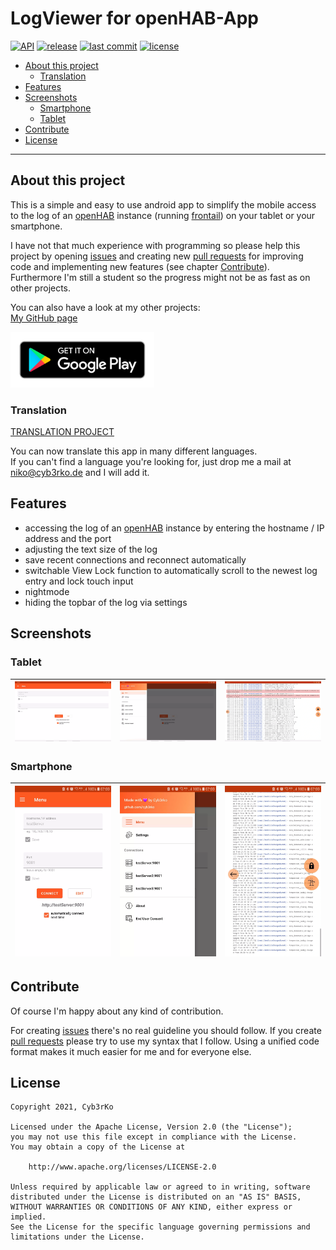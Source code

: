 # LogViewer for openHAB-App
[![API](https://img.shields.io/badge/API-16%2B-brightgreen.svg?style=flat)](https://android-arsenal.com/api?level=16)
[![release](https://img.shields.io/github/release/cyb3rko/logviewer-for-openhab-app.svg)](https://github.com/cyb3rko/logviewer-for-openhab-app/releases/latest)
[![last commit](https://img.shields.io/github/last-commit/cyb3rko/logviewer-for-openhab-app?color=F34C9F)](https://github.com/cyb3rko/logviewer-for-openhab-app/commits/master)
[![license](https://img.shields.io/github/license/cyb3rko/logviewer-for-openhab-app)](https://www.apache.org/licenses/LICENSE-2.0)

- [About this project](#about-this-project)  
    - [Translation](#translation)
- [Features](#features)  
- [Screenshots](#screenshots)  
  - [Smartphone](#smartphone)  
  - [Tablet](#tablet)  
- [Contribute](#contribute)  
- [License](#license)  

---

## About this project
This is a simple and easy to use android app to simplify the mobile access to the log of an [openHAB](https://www.openhab.org/) instance (running [frontail](https://github.com/mthenw/frontail)) on your tablet or your smartphone.

I have not that much experience with programming so please help this project by opening [issues](https://github.com/cyb3rko/logviewer-for-openhab-app/issues) and creating new [pull requests](https://github.com/cyb3rko/logviewer-for-openhab-app/pulls) for improving code and implementing new features (see chapter [Contribute](#contribute)).  
Furthermore I'm still a student so the progress might not be as fast as on other projects.

You can also have a look at my other projects:  
[My GitHub page](https://github.com/cyb3rko)

[<img src=".github/images/download.png" width="230">](https://play.google.com/store/apps/details?id=com.cyb3rko.logviewerforopenhab)

### Translation

[TRANSLATION PROJECT](https://poeditor.com/join/project?hash=ygnGPjgRfN)

You can now translate this app in many different languages.  
If you can't find a language you're looking for, just drop me a mail at niko@cyb3rko.de and I will add it.

## Features
- accessing the log of an [openHAB](https://www.openhab.org/) instance by entering the hostname / IP address and the port 
- adjusting the text size of the log 
- save recent connections and reconnect automatically
- switchable View Lock function to automatically scroll to the newest log entry and lock touch input 
- nightmode  
- hiding the topbar of the log via settings

## Screenshots
### Tablet
|<img src=".github/images/v2.0.0/tablet/screenshot_1.webp" width="270">|<img src=".github/images/v2.0.0/tablet/screenshot_2.webp" width="270">|<img src=".github/images/v2.0.0/tablet/screenshot_3.webp" width="270">|
|:---:|:---:|:---:|

### Smartphone
|<img src=".github/images/v2.0.0/handy/screenshot_1.webp" width="270">|<img src=".github/images/v2.0.0/handy/screenshot_2.webp" width="270">|<img src=".github/images/v2.0.0/handy/screenshot_3.webp" width="270">|
|:---:|:---:|:---:|

## Contribute
Of course I'm happy about any kind of contribution.

For creating [issues](https://github.com/cyb3rko/logviewer-for-openhab-app/issues) there's no real guideline you should follow.
If you create [pull requests](https://github.com/cyb3rko/logviewer-for-openhab-app/pulls) please try to use my syntax that I follow.
Using a unified code format makes it much easier for me and for everyone else.

## License

    Copyright 2021, Cyb3rKo

    Licensed under the Apache License, Version 2.0 (the "License");
    you may not use this file except in compliance with the License.
    You may obtain a copy of the License at
    
        http://www.apache.org/licenses/LICENSE-2.0

    Unless required by applicable law or agreed to in writing, software
    distributed under the License is distributed on an "AS IS" BASIS,
    WITHOUT WARRANTIES OR CONDITIONS OF ANY KIND, either express or implied.
    See the License for the specific language governing permissions and
    limitations under the License.
